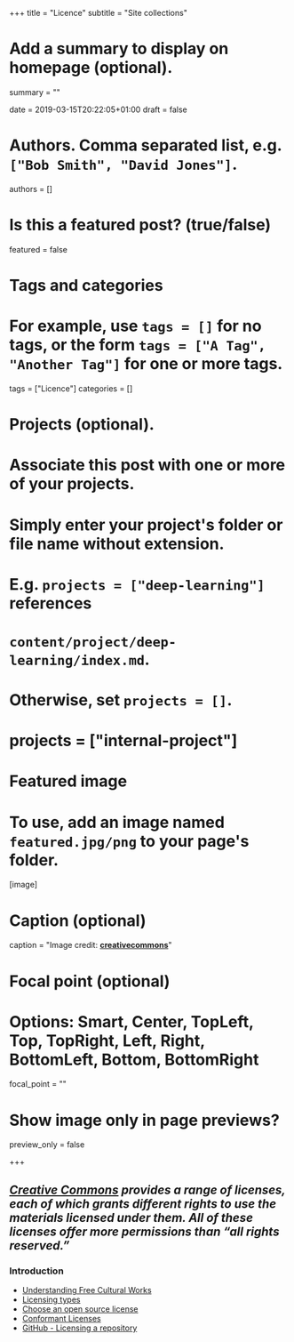 +++
title = "Licence"
subtitle = "Site collections"

# Add a summary to display on homepage (optional).
summary = ""

date = 2019-03-15T20:22:05+01:00
draft = false

# Authors. Comma separated list, e.g. `["Bob Smith", "David Jones"]`.
authors = []

# Is this a featured post? (true/false)
featured = false

# Tags and categories
# For example, use `tags = []` for no tags, or the form `tags = ["A Tag", "Another Tag"]` for one or more tags.
tags = ["Licence"]
categories = []

# Projects (optional).
#   Associate this post with one or more of your projects.
#   Simply enter your project's folder or file name without extension.
#   E.g. `projects = ["deep-learning"]` references
#   `content/project/deep-learning/index.md`.
#   Otherwise, set `projects = []`.
# projects = ["internal-project"]

# Featured image
# To use, add an image named `featured.jpg/png` to your page's folder.
[image]
  # Caption (optional)
  caption = "Image credit: [**creativecommons**](https://creativecommons.org/share-your-work/public-domain/freeworks)"

  # Focal point (optional)
  # Options: Smart, Center, TopLeft, Top, TopRight, Left, Right, BottomLeft, Bottom, BottomRight
  focal_point = ""

  # Show image only in page previews?
  preview_only = false

+++

##  **[_Creative Commons_](https://creativecommons.org/share-your-work/public-domain/freeworks)** _provides a range of licenses, each of which grants different rights to use the materials licensed under them. All of these licenses offer more permissions than “all rights reserved.”_


### Introduction

- [Understanding Free Cultural Works](https://creativecommons.org/share-your-work/public-domain/freeworks)
- [Licensing types](https://creativecommons.org/share-your-work/licensing-types-examples)
- [Choose an open source license](https://choosealicense.com/)
- [Conformant Licenses](https://opendefinition.org/licenses/)
- [GitHub - Licensing a repository](https://help.github.com/en/articles/licensing-a-repository)

